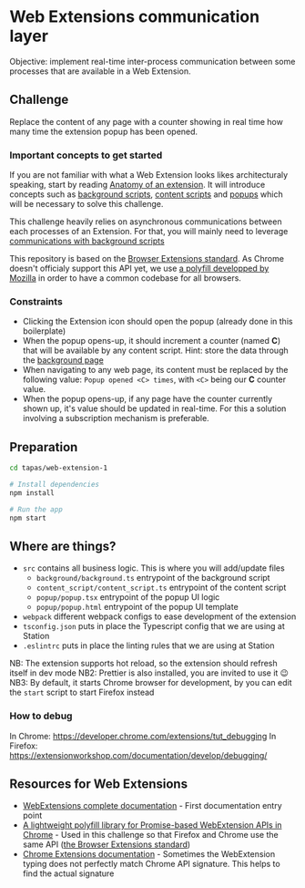 # Web Extensions communication layer
Objective: implement real-time inter-process communication between some processes that are available in a Web Extension.

## Challenge
Replace the content of any page with a counter showing in real time how many time the extension popup has been opened.

### Important concepts to get started
If you are not familiar with what a Web Extension looks likes architecturaly speaking,
start by reading [Anatomy of an extension](https://developer.mozilla.org/en-US/docs/Mozilla/Add-ons/WebExtensions/Anatomy_of_a_WebExtension).
It will introduce concepts such as
[background scripts](https://developer.mozilla.org/en-US/docs/Mozilla/Add-ons/WebExtensions/Anatomy_of_a_WebExtension#Background_scripts),
[content scripts](https://developer.mozilla.org/en-US/docs/Mozilla/Add-ons/WebExtensions/Content_scripts)
and [popups](https://developer.mozilla.org/en-US/docs/Mozilla/Add-ons/WebExtensions/user_interface/Popups)
which will be necessary to solve this challenge.

This challenge heavily relies on asynchronous communications between each processes of an Extension.
For that, you will mainly need to leverage [communications with background scripts](https://developer.mozilla.org/en-US/docs/Mozilla/Add-ons/WebExtensions/Content_scripts#Communicating_with_background_scripts)

This repository is based on the [Browser Extensions standard](https://developer.mozilla.org/en-US/docs/Mozilla/Add-ons/WebExtensions).
As Chrome doesn't officialy support this API yet, we use [a polyfill developped by Mozilla]((https://github.com/mozilla/webextension-polyfill))
in order to have a common codebase for all browsers.

### Constraints
- Clicking the Extension icon should open the popup (already done in this boilerplate)
- When the popup opens-up, it should increment a counter (named **C**) that will be available by any content script.
Hint: store the data through the [background page](https://developer.mozilla.org/en-US/docs/Mozilla/Add-ons/WebExtensions/manifest.json/background)
- When navigating to any web page, its content must be replaced by the following value:
`Popup opened <C> times`, with `<C>` being our **C** counter value.
- When the popup opens-up, if any page have the counter currently shown up, it's value should be updated in real-time.
For this a solution involving a subscription mechanism is preferable.

## Preparation
```sh
cd tapas/web-extension-1

# Install dependencies
npm install

# Run the app
npm start
```

## Where are things?
- `src` contains all business logic. This is where you will add/update files
  - `background/background.ts` entrypoint of the background script
  - `content_script/content_script.ts` entrypoint of the content script
  - `popup/popup.tsx` entrypoint of the popup UI logic
  - `popup/popup.html` entrypoint of the popup UI template
- `webpack` different webpack configs to ease development of the extension
- `tsconfig.json` puts in place the Typescript config that we are using at Station
- `.eslintrc` puts in place the linting rules that we are using at Station

NB: The extension supports hot reload, so the extension should refresh itself in dev mode
NB2: Prettier is also installed, you are invited to use it 😉
NB3: By default, it starts Chrome browser for development, by you can edit the `start` script to start Firefox instead

### How to debug
In Chrome: https://developer.chrome.com/extensions/tut_debugging
In Firefox: https://extensionworkshop.com/documentation/develop/debugging/

## Resources for Web Extensions
- [WebExtensions complete documentation](https://developer.mozilla.org/en-US/docs/Mozilla/Add-ons/WebExtensions) - First documentation entry point
- [A lightweight polyfill library for Promise-based WebExtension APIs in Chrome](https://github.com/mozilla/webextension-polyfill) - Used in this challenge so that Firefox and Chrome use the same API ([the Browser Extensions standard](https://browserext.github.io/browserext/))
- [Chrome Extensions documentation](https://developer.chrome.com/extensions/devguide) - Sometimes the WebExtension typing does not perfectly match Chrome API signature. This helps to find the actual signature
